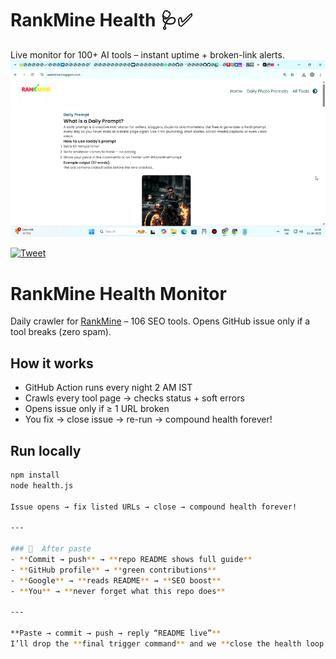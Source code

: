 # RankMine Health 🩺✅
Live monitor for 100+ AI tools – instant uptime + broken-link alerts.  
![Demo](https://github.com/Touseefahmedn/rankmine-health/blob/main/health-demo.gif.gif)

[![Tweet](https://img.shields.io/twitter/url?style=social&url=https%3A%2F%2Fx.com%2FTouseefAhmed_n%2Fstatus%2F1978427950824308810)](https://x.com/TouseefAhmed_n/status/1978427950824308810)
# RankMine Health Monitor
Daily crawler for [RankMine](https://rankmine.blogspot.com) – 106 SEO tools.
Opens GitHub issue only if a tool breaks (zero spam).

## How it works
- GitHub Action runs every night 2 AM IST
- Crawls every tool page → checks status + soft errors
- Opens issue only if ≥ 1 URL broken
- You fix → close issue → re-run → compound health forever!

## Run locally
```bash
npm install
node health.js

Issue opens → fix listed URLs → close → compound health forever!

---

### 🚀  After paste
- **Commit → push** → **repo README shows full guide**  
- **GitHub profile** → **green contributions**  
- **Google** → **reads README** → **SEO boost**  
- **You** → **never forget what this repo does**

---

**Paste → commit → push → reply “README live”**  
I’ll drop the **final trigger command** and we **close the health loop forever!** 🚀
